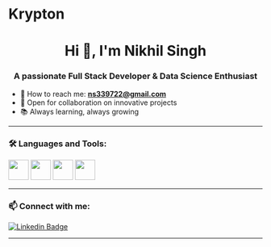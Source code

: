 # Krypton
<h1 align="center">Hi 👋, I'm Nikhil Singh</h1>
<h3 align="center">A passionate Full Stack Developer & Data Science Enthusiast</h3>

- 📧 How to reach me: **ns339722@gmail.com**
- 👯 Open for collaboration on innovative projects
- 📚 Always learning, always growing

---

### 🛠️ Languages and Tools:
<p align="left">
  <img src="https://cdn.jsdelivr.net/gh/devicons/devicon/icons/javascript/javascript-original.svg" width="40" height="40"/>
  <img src="https://cdn.jsdelivr.net/gh/devicons/devicon/icons/python/python-original.svg" width="40" height="40"/>
  <img src="https://cdn.jsdelivr.net/gh/devicons/devicon/icons/react/react-original.svg" width="40" height="40"/>
  <img src="https://cdn.jsdelivr.net/gh/devicons/devicon/icons/docker/docker-original.svg" width="40" height="40"/>
  <!-- Add more icons from devicon -->
</p>

---

### 📫 Connect with me:
[![Linkedin Badge](https://img.shields.io/badge/-Ankur%20Kaushal-blue?style=flat-square&logo=Linkedin&logoColor=white&link=https://www.linkedin.com/in/nikhil-singh-b955a0284/)](https://www.linkedin.com/in/nikhil-singh-b955a0284/)

---
